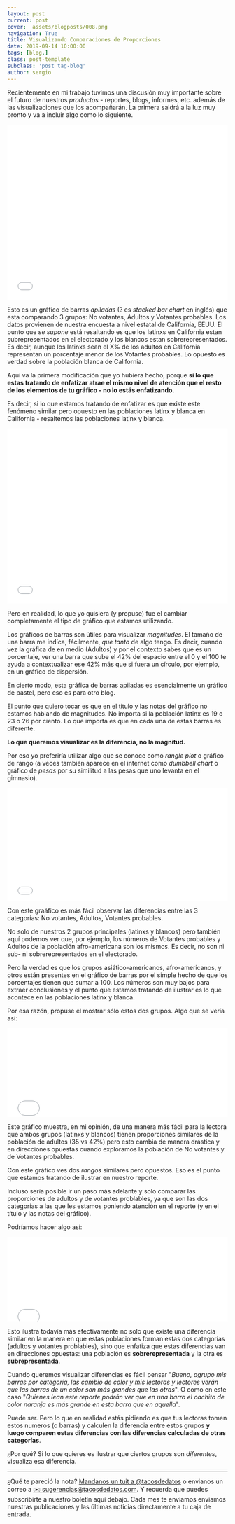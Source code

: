 ```yaml
---
layout: post
current: post
cover:  assets/blogposts/008.png
navigation: True
title: Visualizando Comparaciones de Proporciones
date: 2019-09-14 10:00:00
tags: [blog,]
class: post-template
subclass: 'post tag-blog'
author: sergio
---
```


Recientemente en mi trabajo tuvimos una discusión muy importante sobre el futuro de nuestros _productos_ - reportes, blogs, informes, etc. además de las visualizaciones que los acompañarán. La primera saldrá a la luz muy pronto y va a incluir algo como lo siguiente. 

<iframe title="Voters do not reflect California's racial diversity" aria-label="Stacked Column Chart" id="datawrapper-chart-6FC72" src="//datawrapper.dwcdn.net/6FC72/1/" scrolling="no" frameborder="0" style="width: 0; min-width: 100% !important; border: none;" height="400"></iframe><script type="text/javascript">!function(){"use strict";window.addEventListener("message",function(a){if(void 0!==a.data["datawrapper-height"])for(var e in a.data["datawrapper-height"]){var t=document.getElementById("datawrapper-chart-"+e)||document.querySelector("iframe[src*='"+e+"']");t&&(t.style.height=a.data["datawrapper-height"][e]+"px")}})}();</script>

Esto es un gráfico de barras _apiladas_ (? es _stacked bar chart_ en inglés) que esta comparando 3 grupos: No votantes, Adultos y Votantes probables. Los datos provienen de nuestra encuesta a nivel estatal de California, EEUU. El punto que _se supone_ está resaltando es que los latinxs en California estan subrepresentados en el electorado y los blancos estan sobrerepresentados. Es decir, aunque los latinxs sean el X% de los adultos en California representan un porcentaje menor de los Votantes probables. Lo opuesto es verdad sobre la población blanca de California.

Aquí va la primera modificación que yo hubiera hecho, porque **sí lo que estas tratando de enfatizar atrae el mismo nivel de atención que el resto de los elementos de tu gráfico - no lo estás enfatizando.** 

Es decir, si lo que estamos tratando de enfatizar es que existe este fenómeno similar pero opuesto en las poblaciones latinx y blanca en California - resaltemos las poblaciones latinx y blanca.

<iframe title="Voters do not reflect California's racial diversity" aria-label="Stacked Column Chart" id="datawrapper-chart-Yuveq" src="//datawrapper.dwcdn.net/Yuveq/1/" scrolling="no" frameborder="0" style="width: 0; min-width: 100% !important; border: none;" height="400"></iframe><script type="text/javascript">!function(){"use strict";window.addEventListener("message",function(a){if(void 0!==a.data["datawrapper-height"])for(var e in a.data["datawrapper-height"]){var t=document.getElementById("datawrapper-chart-"+e)||document.querySelector("iframe[src*='"+e+"']");t&&(t.style.height=a.data["datawrapper-height"][e]+"px")}})}();</script>

Pero en realidad, lo que yo quisiera (y propuse) fue el cambiar completamente el tipo de gráfico que estamos utilizando. 

Los gráficos de barras son útiles para visualizar _magnitudes_. El tamaño de una barra me indíca, fácilmente, _que tanto_ de algo tengo. Es decir, cuando vez la gráfica de en medio (Adultos) y por el contexto sabes que es un porcentaje, ver una barra que sube el 42% del espacio entre el 0 y el 100 te ayuda a contextualizar ese 42% más que si fuera un círculo, por ejemplo, en un gráfico de dispersión. 

En cierto modo, esta gráfica de barras apiladas es esencialmente un gráfico de pastel, pero eso es para otro blog.

El punto que quiero tocar es que en el título y las notas del gráfico no estamos hablando de magnitudes. No importa si la población latinx es 19 o 23 o 26 por ciento. Lo que importa es que en cada una de estas barras es diferente. 

__Lo que queremos visualizar es la diferencia, no la magnitud.__

Por eso yo preferiría utilizar algo que se conoce como _rangle plot_ o gráfico de rango (a veces también aparece en el internet como _dumbbell chart_ o gráfico de _pesas_ por su similitud a las pesas que uno levanta en el gimnasio).

<iframe title="Voters do not reflect California's racial diversity" aria-label="Dot Plot" id="datawrapper-chart-UsK7s" src="//datawrapper.dwcdn.net/UsK7s/1/" scrolling="no" frameborder="0" style="width: 0; min-width: 100% !important; border: none;" height="258"></iframe><script type="text/javascript">!function(){"use strict";window.addEventListener("message",function(a){if(void 0!==a.data["datawrapper-height"])for(var e in a.data["datawrapper-height"]){var t=document.getElementById("datawrapper-chart-"+e)||document.querySelector("iframe[src*='"+e+"']");t&&(t.style.height=a.data["datawrapper-height"][e]+"px")}})}();</script>

Con este graáfico es más fácil observar las diferencias entre las 3 categorías: No votantes, Adultos, Votantes probables. 

No solo de nuestros 2 grupos principales (latinxs y blancos) pero también aquí podemos ver que, por ejemplo, los números de Votantes probables y Adultos de la población afro-americana son los mismos. Es decir, no son ni sub- ni sobrerepresentados en el electorado. 

Pero la verdad es que los grupos asiático-americanos, afro-americanos, y otros están presentes en el gráfico de barras por el simple hecho de que los porcentajes tienen que sumar a 100. Los números son muy bajos para extraer conclusiones y el punto que estamos tratando de ilustrar es lo que acontece en las poblaciones latinx y blanca.

Por esa razón, propuse el mostrar sólo estos dos grupos. Algo que se vería así:

<iframe title="Voters do not reflect California's racial diversity" aria-label="Dot Plot" id="datawrapper-chart-B15v1" src="//datawrapper.dwcdn.net/B15v1/1/" scrolling="no" frameborder="0" style="width: 0; min-width: 100% !important; border: none;" height="203"></iframe><script type="text/javascript">!function(){"use strict";window.addEventListener("message",function(a){if(void 0!==a.data["datawrapper-height"])for(var e in a.data["datawrapper-height"]){var t=document.getElementById("datawrapper-chart-"+e)||document.querySelector("iframe[src*='"+e+"']");t&&(t.style.height=a.data["datawrapper-height"][e]+"px")}})}();</script>

Este gráfico muestra, en mi opinión, de una manera más fácil para la lectora que ambos grupos (latinxs y blancos) tienen proporciones similares de la población de adultos (35 vs 42%) pero esto cambia de manera drástica y en direcciones opuestas cuando exploramos la población de No votantes y de Votantes probables.

Con este gráfico ves dos _rangos_ similares pero opuestos. Eso es el punto que estamos tratando de ilustrar en nuestro reporte. 

Incluso sería posible ir un paso más adelante y solo comparar las proporciones de adultos y de votantes problables, ya que son las dos categorías a las que les estamos poniendo atención en el reporte (y en el título y las notas del gráfico).

Podríamos hacer algo así:

<iframe title="Voters do not reflect California's racial diversity" aria-label="Range Plot" id="datawrapper-chart-rvdfO" src="//datawrapper.dwcdn.net/rvdfO/1/" scrolling="no" frameborder="0" style="width: 0; min-width: 100% !important; border: none;" height="193"></iframe><script type="text/javascript">!function(){"use strict";window.addEventListener("message",function(a){if(void 0!==a.data["datawrapper-height"])for(var e in a.data["datawrapper-height"]){var t=document.getElementById("datawrapper-chart-"+e)||document.querySelector("iframe[src*='"+e+"']");t&&(t.style.height=a.data["datawrapper-height"][e]+"px")}})}();</script>

Esto ilustra todavía más efectivamente no solo que existe una diferencia similar en la manera en que estas poblaciones forman estas dos categorías (adultos y votantes problables), sino que enfatiza que estas diferencias van en direcciones opuestas: una población es **sobrerepresentada** y la otra es **subrepresentada**.

Cuando queremos visualizar diferencias es fácil pensar "_Bueno, agrupo mis barras por categoría, las cambio de color y mis lectoras y lectores verán que las barras de un color son más grandes que las otras_". O como en este caso "_Quienes lean este reporte podrán ver que en una barra el cachito de color naranja es más grande en esta barra que en aquella_". 

Puede ser. Pero lo que en realidad estás pidiendo es que tus lectoras tomen estos numeros (o barras) y calculen la diferencia entre estos grupos **y luego comparen estas diferencias con las diferencias calculadas de otras categorías**. 

¿Por qué? Si lo que quieres es ilustrar que ciertos grupos son _diferentes_, visualiza esa diferencia. 

*** 

¿Qué te pareció la nota? [Mandanos un tuit a @tacosdedatos](https://twitter.com/share?text=Obvio+que+estuvo+super+el+blog+%40tacosdedatos+%F0%9F%8C%AE) o envianos un correo a [✉️ sugerencias@tacosdedatos.com](mailto:sugerencias@tacosdedatos.com?subject=Sugerencia&body=Hola-holaaa). Y recuerda que puedes subscribirte a nuestro boletín aquí debajo. Cada mes te enviamos enviamos nuestras publicaciones y las últimas noticias directamente a tu caja de entrada.
